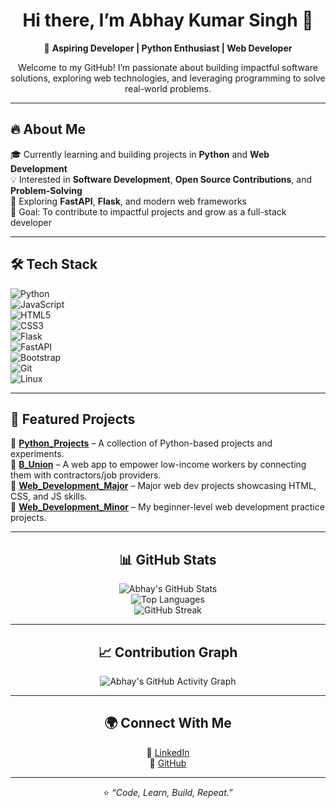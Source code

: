 <div align="center">

# Hi there, I’m Abhay Kumar Singh 👋  

🚀 **Aspiring Developer | Python Enthusiast | Web Developer**  

Welcome to my GitHub! I’m passionate about building impactful software solutions, exploring web technologies, and leveraging programming to solve real-world problems.  

</div>

---


## 🔥 About Me  
🎓 Currently learning and building projects in **Python** and **Web Development**  
💡 Interested in **Software Development**, **Open Source Contributions**, and **Problem-Solving**  
🌱 Exploring **FastAPI**, **Flask**, and modern web frameworks  
🎯 Goal: To contribute to impactful projects and grow as a full-stack developer  


---

<div align="inline"> 

## 🛠️ Tech Stack  

![Python](https://img.shields.io/badge/Python-3776AB?style=for-the-badge&logo=python&logoColor=white)  
![JavaScript](https://img.shields.io/badge/JavaScript-F7DF1E?style=for-the-badge&logo=javascript&logoColor=black)  
![HTML5](https://img.shields.io/badge/HTML5-E34F26?style=for-the-badge&logo=html5&logoColor=white)  
![CSS3](https://img.shields.io/badge/CSS3-1572B6?style=for-the-badge&logo=css3&logoColor=white)  
![Flask](https://img.shields.io/badge/Flask-000000?style=for-the-badge&logo=flask&logoColor=white)  
![FastAPI](https://img.shields.io/badge/FastAPI-009688?style=for-the-badge&logo=fastapi&logoColor=white)  
![Bootstrap](https://img.shields.io/badge/Bootstrap-7952B3?style=for-the-badge&logo=bootstrap&logoColor=white)  
![Git](https://img.shields.io/badge/Git-F05032?style=for-the-badge&logo=git&logoColor=white)  
![Linux](https://img.shields.io/badge/Linux-FCC624?style=for-the-badge&logo=linux&logoColor=black)  


---

</div>

## 📌 Featured Projects  

🔹 [**Python_Projects**](https://github.com/Abhay2007Singh/Python_Projects) – A collection of Python-based projects and experiments.  
🔹 [**B_Union**](https://github.com/Abhay2007Singh/B_Union) – A web app to empower low-income workers by connecting them with contractors/job providers.  
🔹 [**Web_Development_Major**](https://github.com/Abhay2007Singh/Web_Development_Major) – Major web dev projects showcasing HTML, CSS, and JS skills.  
🔹 [**Web_Development_Minor**](https://github.com/Abhay2007Singh/Web_Development_Minor) – My beginner-level web development practice projects.  


---

<div align="center">

## 📊 GitHub Stats  

![Abhay's GitHub Stats](https://github-readme-stats.vercel.app/api?username=Abhay2007Singh&show_icons=true&theme=tokyonight)  
![Top Languages](https://github-readme-stats.vercel.app/api/top-langs/?username=Abhay2007Singh&layout=compact&theme=tokyonight)  
![GitHub Streak](https://streak-stats.demolab.com?user=Abhay2007Singh&theme=tokyonight&border_radius=5)  

</div>

---

<div align="center">

## 📈 Contribution Graph  

![Abhay's GitHub Activity Graph](https://github-readme-activity-graph.vercel.app/graph?username=Abhay2007Singh&theme=tokyo-night)  

</div>

---

<div align="center">

## 🌍 Connect With Me  

💼 [LinkedIn](https://www.linkedin.com/in/abhay-kumar-singh-5b6a80277)  
📂 [GitHub](https://github.com/Abhay2007Singh)  

---

⭐️ *“Code, Learn, Build, Repeat.”*  

</div>
